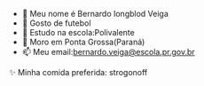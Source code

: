 - 👋 Meu nome é Bernardo Iongblod Veiga
- 👀 Gosto de futebol
- 🌱 Estudo na escola:Polivalente
- 💞️ Moro em Ponta Grossa(Paraná)
- 📫 Meu email:bernardo.veiga@escola.pr.gov.br


✨ Minha comida preferida: strogonoff


